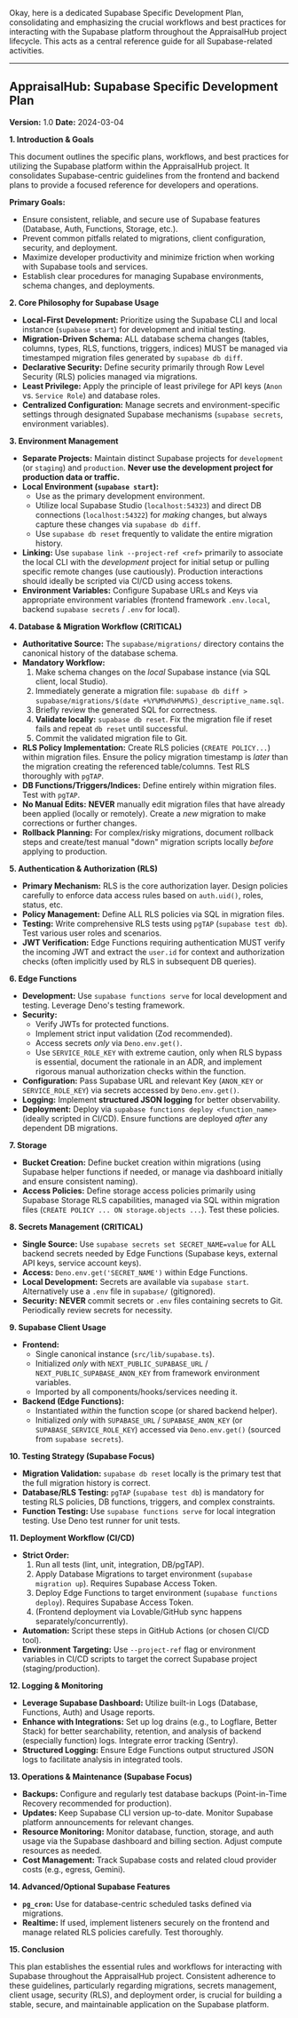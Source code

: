 Okay, here is a dedicated Supabase Specific Development Plan, consolidating and emphasizing the crucial workflows and best practices for interacting with the Supabase platform throughout the AppraisalHub project lifecycle. This acts as a central reference guide for all Supabase-related activities.

---

## AppraisalHub: Supabase Specific Development Plan

**Version:** 1.0
**Date:** 2024-03-04

**1. Introduction & Goals**

This document outlines the specific plans, workflows, and best practices for utilizing the Supabase platform within the AppraisalHub project. It consolidates Supabase-centric guidelines from the frontend and backend plans to provide a focused reference for developers and operations.

**Primary Goals:**

*   Ensure consistent, reliable, and secure use of Supabase features (Database, Auth, Functions, Storage, etc.).
*   Prevent common pitfalls related to migrations, client configuration, security, and deployment.
*   Maximize developer productivity and minimize friction when working with Supabase tools and services.
*   Establish clear procedures for managing Supabase environments, schema changes, and deployments.

**2. Core Philosophy for Supabase Usage**

*   **Local-First Development:** Prioritize using the Supabase CLI and local instance (`supabase start`) for development and initial testing.
*   **Migration-Driven Schema:** ALL database schema changes (tables, columns, types, RLS, functions, triggers, indices) MUST be managed via timestamped migration files generated by `supabase db diff`.
*   **Declarative Security:** Define security primarily through Row Level Security (RLS) policies managed via migrations.
*   **Least Privilege:** Apply the principle of least privilege for API keys (`Anon` vs. `Service Role`) and database roles.
*   **Centralized Configuration:** Manage secrets and environment-specific settings through designated Supabase mechanisms (`supabase secrets`, environment variables).

**3. Environment Management**

*   **Separate Projects:** Maintain distinct Supabase projects for `development` (or `staging`) and `production`. **Never use the development project for production data or traffic.**
*   **Local Environment (`supabase start`):**
    *   Use as the primary development environment.
    *   Utilize local Supabase Studio (`localhost:54323`) and direct DB connections (`localhost:54322`) for *making* changes, but always capture these changes via `supabase db diff`.
    *   Use `supabase db reset` frequently to validate the entire migration history.
*   **Linking:** Use `supabase link --project-ref <ref>` primarily to associate the local CLI with the *development* project for initial setup or pulling specific remote changes (use cautiously). Production interactions should ideally be scripted via CI/CD using access tokens.
*   **Environment Variables:** Configure Supabase URLs and Keys via appropriate environment variables (frontend framework `.env.local`, backend `supabase secrets` / `.env` for local).

**4. Database & Migration Workflow (**CRITICAL**)**

*   **Authoritative Source:** The `supabase/migrations/` directory contains the canonical history of the database schema.
*   **Mandatory Workflow:**
    1.  Make schema changes on the *local* Supabase instance (via SQL client, local Studio).
    2.  Immediately generate a migration file: `supabase db diff > supabase/migrations/$(date +%Y%M%d%H%M%S)_descriptive_name.sql`.
    3.  Briefly review the generated SQL for correctness.
    4.  **Validate locally:** `supabase db reset`. Fix the migration file if reset fails and repeat `db reset` until successful.
    5.  Commit the validated migration file to Git.
*   **RLS Policy Implementation:** Create RLS policies (`CREATE POLICY...`) within migration files. Ensure the policy migration timestamp is *later* than the migration creating the referenced table/columns. Test RLS thoroughly with `pgTAP`.
*   **DB Functions/Triggers/Indices:** Define entirely within migration files. Test with `pgTAP`.
*   **No Manual Edits:** **NEVER** manually edit migration files that have already been applied (locally or remotely). Create a *new* migration to make corrections or further changes.
*   **Rollback Planning:** For complex/risky migrations, document rollback steps and create/test manual "down" migration scripts locally *before* applying to production.

**5. Authentication & Authorization (RLS)**

*   **Primary Mechanism:** RLS is the core authorization layer. Design policies carefully to enforce data access rules based on `auth.uid()`, roles, status, etc.
*   **Policy Management:** Define ALL RLS policies via SQL in migration files.
*   **Testing:** Write comprehensive RLS tests using `pgTAP` (`supabase test db`). Test various user roles and scenarios.
*   **JWT Verification:** Edge Functions requiring authentication MUST verify the incoming JWT and extract the `user.id` for context and authorization checks (often implicitly used by RLS in subsequent DB queries).

**6. Edge Functions**

*   **Development:** Use `supabase functions serve` for local development and testing. Leverage Deno's testing framework.
*   **Security:**
    *   Verify JWTs for protected functions.
    *   Implement strict input validation (Zod recommended).
    *   Access secrets *only* via `Deno.env.get()`.
    *   Use `SERVICE_ROLE_KEY` with extreme caution, only when RLS bypass is essential, document the rationale in an ADR, and implement rigorous manual authorization checks within the function.
*   **Configuration:** Pass Supabase URL and relevant Key (`ANON_KEY` or `SERVICE_ROLE_KEY`) via secrets accessed by `Deno.env.get()`.
*   **Logging:** Implement **structured JSON logging** for better observability.
*   **Deployment:** Deploy via `supabase functions deploy <function_name>` (ideally scripted in CI/CD). Ensure functions are deployed *after* any dependent DB migrations.

**7. Storage**

*   **Bucket Creation:** Define bucket creation within migrations (using Supabase helper functions if needed, or manage via dashboard initially and ensure consistent naming).
*   **Access Policies:** Define storage access policies primarily using Supabase Storage RLS capabilities, managed via SQL within migration files (`CREATE POLICY ... ON storage.objects ...`). Test these policies.

**8. Secrets Management (**CRITICAL**)**

*   **Single Source:** Use `supabase secrets set SECRET_NAME=value` for ALL backend secrets needed by Edge Functions (Supabase keys, external API keys, service account keys).
*   **Access:** `Deno.env.get('SECRET_NAME')` within Edge Functions.
*   **Local Development:** Secrets are available via `supabase start`. Alternatively use a `.env` file in `supabase/` (gitignored).
*   **Security:** **NEVER** commit secrets or `.env` files containing secrets to Git. Periodically review secrets for necessity.

**9. Supabase Client Usage**

*   **Frontend:**
    *   Single canonical instance (`src/lib/supabase.ts`).
    *   Initialized *only* with `NEXT_PUBLIC_SUPABASE_URL` / `NEXT_PUBLIC_SUPABASE_ANON_KEY` from framework environment variables.
    *   Imported by all components/hooks/services needing it.
*   **Backend (Edge Functions):**
    *   Instantiated *within* the function scope (or shared backend helper).
    *   Initialized *only* with `SUPABASE_URL` / `SUPABASE_ANON_KEY` (or `SUPABASE_SERVICE_ROLE_KEY`) accessed via `Deno.env.get()` (sourced from `supabase secrets`).

**10. Testing Strategy (Supabase Focus)**

*   **Migration Validation:** `supabase db reset` locally is the primary test that the full migration history is correct.
*   **Database/RLS Testing:** `pgTAP` (`supabase test db`) is mandatory for testing RLS policies, DB functions, triggers, and complex constraints.
*   **Function Testing:** Use `supabase functions serve` for local integration testing. Use Deno test runner for unit tests.

**11. Deployment Workflow (CI/CD)**

*   **Strict Order:**
    1.  Run all tests (lint, unit, integration, DB/pgTAP).
    2.  Apply Database Migrations to target environment (`supabase migration up`). Requires Supabase Access Token.
    3.  Deploy Edge Functions to target environment (`supabase functions deploy`). Requires Supabase Access Token.
    4.  (Frontend deployment via Lovable/GitHub sync happens separately/concurrently).
*   **Automation:** Script these steps in GitHub Actions (or chosen CI/CD tool).
*   **Environment Targeting:** Use `--project-ref` flag or environment variables in CI/CD scripts to target the correct Supabase project (staging/production).

**12. Logging & Monitoring**

*   **Leverage Supabase Dashboard:** Utilize built-in Logs (Database, Functions, Auth) and Usage reports.
*   **Enhance with Integrations:** Set up log drains (e.g., to Logflare, Better Stack) for better searchability, retention, and analysis of backend (especially function) logs. Integrate error tracking (Sentry).
*   **Structured Logging:** Ensure Edge Functions output structured JSON logs to facilitate analysis in integrated tools.

**13. Operations & Maintenance (Supabase Focus)**

*   **Backups:** Configure and regularly test database backups (Point-in-Time Recovery recommended for production).
*   **Updates:** Keep Supabase CLI version up-to-date. Monitor Supabase platform announcements for relevant changes.
*   **Resource Monitoring:** Monitor database, function, storage, and auth usage via the Supabase dashboard and billing section. Adjust compute resources as needed.
*   **Cost Management:** Track Supabase costs and related cloud provider costs (e.g., egress, Gemini).

**14. Advanced/Optional Supabase Features**

*   **`pg_cron`:** Use for database-centric scheduled tasks defined via migrations.
*   **Realtime:** If used, implement listeners securely on the frontend and manage related RLS policies carefully. Test thoroughly.

**15. Conclusion**

This plan establishes the essential rules and workflows for interacting with Supabase throughout the AppraisalHub project. Consistent adherence to these guidelines, particularly regarding migrations, secrets management, client usage, security (RLS), and deployment order, is crucial for building a stable, secure, and maintainable application on the Supabase platform.